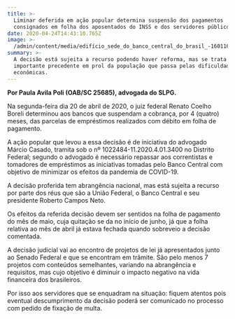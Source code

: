 ```yaml
---
title: >-
  Liminar deferida em ação popular determina suspensão dos pagamentos
  consignados em folha dos aposentados do INSS e dos servidores públicos
date: 2020-04-24T14:43:10.765Z
image: >-
  /admin/content/media/edifício_sede_do_banco_central_do_brasil_-16011635094-.jpg
summary: >-
  A decisão está sujeita a recurso podendo haver reforma, mas se trata de
  importante precedente em prol da população que passa pelas dificuldades
  econômicas.
---
```

**Por Paula Avila Poli (OAB/SC 25685), advogada do SLPG.**

Na segunda-feira dia 20 de abril de 2020, o juiz federal Renato Coelho Boreli determinou aos bancos que suspendam a cobrança, por 4 (quatro) meses, das parcelas de empréstimos realizados com débito em folha de pagamento.

A ação popular que levou a essa decisão é de iniciativa do advogado Márcio Casado, tramita sob o nº 1022484-11.2020.4.01.3400 no Distrito Federal; segundo o advogado é necessário repassar aos correntistas e tomadores de empréstimos as iniciativas tomadas pelo Banco Central com objetivo de minimizar os efeitos da pandemia de COVID-19. 

A decisão proferida tem abrangência nacional, mas está sujeita a recurso por parte dos réus que são a União Federal, o Banco Central e seu presidente Roberto Campos Neto.

Os efeitos da referida decisão devem ser sentidos na folha de pagamento do mês de maio, cuja quitação se da no início de junho, já que a folha relativa ao mês de abril já estava fechada quando sobreveio a decisão comentada. 

A decisão judicial vai ao encontro de projetos de lei já apresentados junto ao Senado Federal e que se encontram em trâmite. São pelo menos 7 projetos com conteúdos semelhantes, variando na abrangência e requisitos, mas cujo objetivo é diminuir o impacto negativo na vida financeira dos brasileiros.

Por isso aos servidores que se enquadram na situação: fiquem atentos pois eventual descumprimento da decisão poderá ser comunicado no processo com pedido de fixação de multa.
